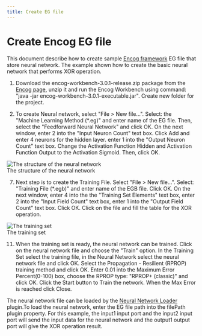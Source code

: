 ```yaml
---
title: Create EG file
---
```


# Create Encog EG file

This document describe how to create sample [Encog framework](http://www.heatonresearch.com/encog) EG file that store neural network. The example shown how to create the basic neural network that performs XOR operation.

1.  Download the encog-workbench-3.0.1-release.zip package from the [Encog page](http://www.heatonresearch.com/encog), unzip it and run the Encog Workbench using command: "java -jar encog-workbench-3.0.1-executable.jar". Create new folder for the project.

2.  To create Neural network, select "File > New file...". Select: the "Machine Learning Method (\*.eg)" and enter name of the EG file. Then, select the "Feedforward Neural Network" and click OK. On the next window, enter 2 into the "Input Neuron Count" text box. Click Add and enter 4 neurons for the hidden layer. enter 1 into the "Output Neuron Count" text box. Change the Activation Function Hidden and Activation Function Output to the Activation Sigmoid. Then, click OK.

![The
          structure of the neural network](./img/NeuralNetwork.jpg "The structure of the
          neural network")  
The structure of the neural network

7.  Next step is to create the Training File. Select "File > New file...". Select: "Training File (\*.egb)" and enter name of the EGB file. Click OK. On the next window, enter 4 into the the "Training Set Elements" text box, enter 2 into the "Input Field Count" text box, enter 1 into the "Output Field Count" text box. Click OK. Click on the file and fill the table for the XOR operation.

![The
          training set](./img/TrainingSet.jpg "The training set")  
The training set

11. When the training set is ready, the neural network can be trained. Click on the neural network file and choose the "Train" option. In the Training Set select the training file, in the Neural Network select the neural network file and click OK. Select the Propagation - Resilient (RPROP) training method and click OK. Enter 0.01 into the Maximum Error Percent(0-100) box, choose the RPROP type: "RPROP+ (classic)" and click OK. Click the Start button to Train the network. When the Max Error is reached click Close.

The neural network file can be loaded by the [Neural Network Loader](NeuralNetworkLoader.htm) plugin.To load the neural network, enter the EG file path into the filePath plugin property. For this example, the input1 input port and the input2 input port will send the input data for the neural network and the output1 output port will give the XOR operation result.

